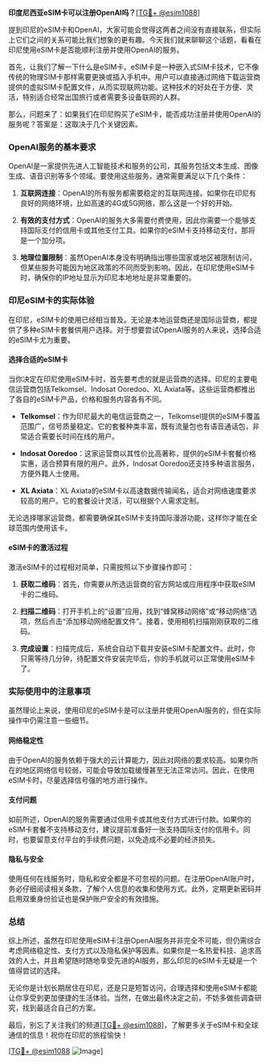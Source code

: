 **印度尼西亚eSIM卡可以注册OpenAI吗？**[[TG💪+ @esim1088](https://t.me/s/esim1088)]

提到印尼的eSIM卡和OpenAI，大家可能会觉得这两者之间没有直接联系，但实际上它们之间的关系可能比我们想象的更有趣。今天我们就来聊聊这个话题，看看在印尼使用eSIM卡是否能顺利注册并使用OpenAI的服务。

首先，让我们了解一下什么是eSIM卡。eSIM卡是一种嵌入式SIM卡技术，它不像传统的物理SIM卡那样需要更换或插入手机中。用户可以直接通过网络下载运营商提供的虚拟SIM卡配置文件，从而实现联网功能。这种技术的好处在于方便、灵活，特别适合经常出国旅行或者需要多设备联网的人群。

那么，问题来了：如果我们在印尼购买了eSIM卡，能否成功注册并使用OpenAI的服务呢？答案是：这取决于几个关键因素。

### OpenAI服务的基本要求

OpenAI是一家提供先进人工智能技术和服务的公司，其服务包括文本生成、图像生成、语音识别等多个领域。要使用这些服务，通常需要满足以下几个条件：

1. **互联网连接**：OpenAI的所有服务都需要稳定的互联网连接。如果你在印尼有良好的网络环境，比如高速的4G或5G网络，那么这是一个好的开始。
   
2. **有效的支付方式**：OpenAI的服务大多需要付费使用，因此你需要一个能够支持国际支付的信用卡或其他支付工具。如果你的eSIM卡支持移动支付，那将是一个加分项。

3. **地理位置限制**：虽然OpenAI本身没有明确指出哪些国家或地区被限制访问，但某些服务可能因为地区政策的不同而受到影响。因此，在印尼使用eSIM卡时，确保你的IP地址显示为印尼本地地址是非常重要的。

### 印尼eSIM卡的实际体验

在印尼，eSIM卡的使用已经相当普及。无论是本地运营商还是国际运营商，都提供了多种eSIM卡套餐供用户选择。对于想要尝试OpenAI服务的人来说，选择合适的eSIM卡尤为重要。

#### 选择合适的eSIM卡

当你决定在印尼使用eSIM卡时，首先要考虑的就是运营商的选择。印尼的主要电信运营商包括Telkomsel、Indosat Ooredoo、XL Axiata等。这些运营商都推出了各自的eSIM卡产品，价格和服务内容各有不同。

- **Telkomsel**：作为印尼最大的电信运营商之一，Telkomsel提供的eSIM卡覆盖范围广，信号质量稳定。它的套餐种类丰富，既有流量包也有语音通话包，非常适合需要长时间在线的用户。
  
- **Indosat Ooredoo**：这家运营商以其性价比高著称，提供的eSIM卡套餐价格实惠，适合预算有限的用户。此外，Indosat Ooredoo还支持多种语言服务，方便外籍人士使用。

- **XL Axiata**：XL Axiata的eSIM卡以高速数据传输闻名，适合对网络速度要求较高的用户。它的套餐设计灵活，可以根据个人需求定制。

无论选择哪家运营商，都需要确保其eSIM卡支持国际漫游功能，这样你才能在全球范围内使用该卡。

#### eSIM卡的激活过程

激活eSIM卡的过程相对简单，只需按照以下步骤操作即可：

1. **获取二维码**：首先，你需要从所选运营商的官方网站或应用程序中获取eSIM卡的二维码。
   
2. **扫描二维码**：打开手机上的“设置”应用，找到“蜂窝移动网络”或“移动网络”选项，然后点击“添加移动网络配置文件”。接着，使用相机扫描刚刚获取的二维码。

3. **完成设置**：扫描完成后，系统会自动下载并安装eSIM卡配置文件。此时，你只需等待几分钟，待配置文件安装完毕后，你的手机就可以正常使用eSIM卡了。

### 实际使用中的注意事项

虽然理论上来说，使用印尼的eSIM卡是可以注册并使用OpenAI服务的，但在实际操作中仍需注意一些细节。

#### 网络稳定性

由于OpenAI的服务依赖于强大的云计算能力，因此对网络的要求较高。如果你所在的地区网络信号较弱，可能会导致加载缓慢甚至无法正常访问。因此，在使用eSIM卡时，尽量选择信号强的地方进行操作。

#### 支付问题

如前所述，OpenAI的服务需要通过信用卡或其他支付方式进行付款。如果你的eSIM卡套餐不支持移动支付，建议提前准备好一张支持国际支付的信用卡。同时，也要留意支付平台的手续费问题，以免造成不必要的经济损失。

#### 隐私与安全

使用任何在线服务时，隐私和安全都是不可忽视的问题。在注册OpenAI账户时，务必仔细阅读相关条款，了解个人信息的收集和使用方式。此外，定期更新密码并启用双重身份验证也是保护账户安全的有效措施。

### 总结

综上所述，虽然在印尼使用eSIM卡注册OpenAI服务并非完全不可能，但仍需综合考虑网络稳定性、支付方式以及隐私保护等因素。如果你是一名热爱科技、追求高效的人士，并且希望随时随地享受先进的AI服务，那么印尼的eSIM卡无疑是一个值得尝试的选择。

无论你是计划长期居住在印尼，还是只是短暂访问，合理选择和使用eSIM卡都能让你享受到更加便捷的生活体验。当然，在做出最终决定之前，不妨多做些调查研究，找到最适合自己的方案。

最后，别忘了关注我们的频道[[TG💪+ @esim1088](https://t.me/s/esim1088)]，了解更多关于eSIM卡和全球通信的信息！祝你在印尼的旅程愉快！

[[TG💪+ @esim1088](https://t.me/s/esim1088) ![Image](https://i.postimg.cc/4NQfJmqS/Snipaste-2025-05-13-00-14-12.png)]